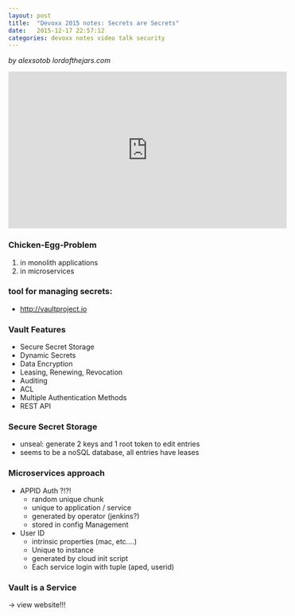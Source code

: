 ```yaml
---
layout: post
title:  "Devoxx 2015 notes: Secrets are Secrets"
date:   2015-12-17 22:57:12
categories: devoxx notes video talk security
---
```


*by alexsotob lordofthejars.com*

<iframe width="560" height="315" src="https://www.youtube.com/embed/Iaus2NDOhnU?list=PLRsbF2sD7JVrnrqNopuT9GnkOSbFKtRvb" frameborder="0" allowfullscreen></iframe>


### Chicken-Egg-Problem
1. in monolith applications
2. in microservices

### tool for managing secrets:
  * http://vaultproject.io 

### Vault Features
  * Secure Secret Storage
  * Dynamic Secrets
  * Data Encryption
  * Leasing, Renewing, Revocation
  * Auditing
  * ACL
  * Multiple Authentication Methods
  * REST API

### Secure Secret Storage
  * unseal: generate 2 keys and 1 root token to edit entries
  * seems to be a noSQL database, all entries have leases

### Microservices approach
  * APPID Auth ?!?!
    * random unique chunk
    * unique to application / service
    * generated by operator (jenkins?)
    * stored in config Management
  * User ID
    * intrinsic properties (mac, etc….)
    * Unique to instance
    * generated by cloud init script
    * Each service login with tuple (aped, userid)

### Vault is a Service

-> view website!!!
